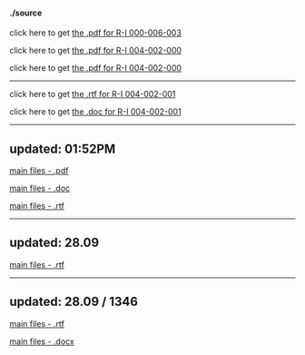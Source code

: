 #### ./source

click here to get [the .pdf for R-I 000-006-003](./R1_6_003.pdf)



click here to get [the .pdf for R-I 004-002-000](./R1_4_2.pdf)



click here to get [the .pdf for R-I 004-002-000](./R1_4_3.pdf)
  
  
---


click here to get [the .rtf for R-I 004-002-001](./R1_4_2.rtf)


click here to get [the .doc for R-I 004-002-001](./R1_4_3.doc)


---

## updated: 01:52PM

[main files - .pdf](./r1_5_1.pdf)


[main files - .doc](./r1_5_1.doc)


[main files - .rtf](./r1_5_1.rtf)


---



## updated: 28.09


[main files - .rtf](./123.rtf)


---



## updated: 28.09 / 1346


[main files - .rtf](./x123.rtf)

[main files - .docx](./x123.docx)
